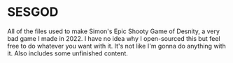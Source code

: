 # SESGOD
All of the files used to make Simon's Epic Shooty Game of Desnity, a very bad game I made in 2022. I have no idea why I open-sourced this but feel free to do whatever you want with it. It's not like I'm gonna do anything with it. Also includes some unfinished content.
